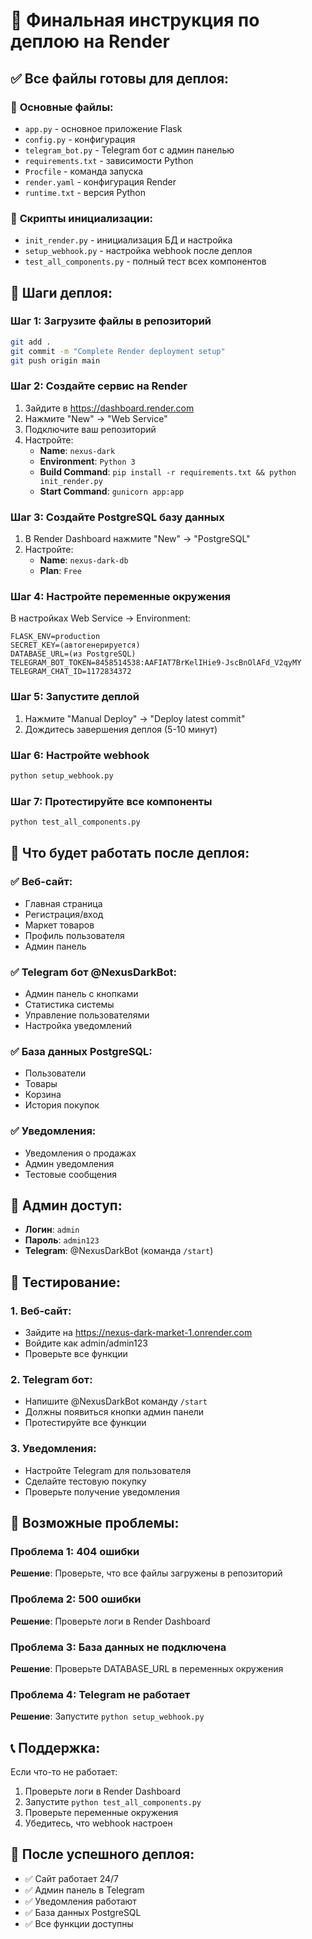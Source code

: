 # 🚀 Финальная инструкция по деплою на Render

## ✅ Все файлы готовы для деплоя:

### 📁 **Основные файлы:**
- `app.py` - основное приложение Flask
- `config.py` - конфигурация
- `telegram_bot.py` - Telegram бот с админ панелью
- `requirements.txt` - зависимости Python
- `Procfile` - команда запуска
- `render.yaml` - конфигурация Render
- `runtime.txt` - версия Python

### 🔧 **Скрипты инициализации:**
- `init_render.py` - инициализация БД и настройка
- `setup_webhook.py` - настройка webhook после деплоя
- `test_all_components.py` - полный тест всех компонентов

## 🚀 **Шаги деплоя:**

### **Шаг 1: Загрузите файлы в репозиторий**
```bash
git add .
git commit -m "Complete Render deployment setup"
git push origin main
```

### **Шаг 2: Создайте сервис на Render**
1. Зайдите в https://dashboard.render.com
2. Нажмите "New" → "Web Service"
3. Подключите ваш репозиторий
4. Настройте:
   - **Name**: `nexus-dark`
   - **Environment**: `Python 3`
   - **Build Command**: `pip install -r requirements.txt && python init_render.py`
   - **Start Command**: `gunicorn app:app`

### **Шаг 3: Создайте PostgreSQL базу данных**
1. В Render Dashboard нажмите "New" → "PostgreSQL"
2. Настройте:
   - **Name**: `nexus-dark-db`
   - **Plan**: `Free`

### **Шаг 4: Настройте переменные окружения**
В настройках Web Service → Environment:
```
FLASK_ENV=production
SECRET_KEY=(автогенерируется)
DATABASE_URL=(из PostgreSQL)
TELEGRAM_BOT_TOKEN=8458514538:AAFIAT7BrKelIHie9-JscBnOlAFd_V2qyMY
TELEGRAM_CHAT_ID=1172834372
```

### **Шаг 5: Запустите деплой**
1. Нажмите "Manual Deploy" → "Deploy latest commit"
2. Дождитесь завершения деплоя (5-10 минут)

### **Шаг 6: Настройте webhook**
```bash
python setup_webhook.py
```

### **Шаг 7: Протестируйте все компоненты**
```bash
python test_all_components.py
```

## 🎯 **Что будет работать после деплоя:**

### ✅ **Веб-сайт:**
- Главная страница
- Регистрация/вход
- Маркет товаров
- Профиль пользователя
- Админ панель

### ✅ **Telegram бот @NexusDarkBot:**
- Админ панель с кнопками
- Статистика системы
- Управление пользователями
- Настройка уведомлений

### ✅ **База данных PostgreSQL:**
- Пользователи
- Товары
- Корзина
- История покупок

### ✅ **Уведомления:**
- Уведомления о продажах
- Админ уведомления
- Тестовые сообщения

## 🔧 **Админ доступ:**
- **Логин**: `admin`
- **Пароль**: `admin123`
- **Telegram**: @NexusDarkBot (команда `/start`)

## 📱 **Тестирование:**

### **1. Веб-сайт:**
- Зайдите на https://nexus-dark-market-1.onrender.com
- Войдите как admin/admin123
- Проверьте все функции

### **2. Telegram бот:**
- Напишите @NexusDarkBot команду `/start`
- Должны появиться кнопки админ панели
- Протестируйте все функции

### **3. Уведомления:**
- Настройте Telegram для пользователя
- Сделайте тестовую покупку
- Проверьте получение уведомления

## 🚨 **Возможные проблемы:**

### **Проблема 1: 404 ошибки**
**Решение**: Проверьте, что все файлы загружены в репозиторий

### **Проблема 2: 500 ошибки**
**Решение**: Проверьте логи в Render Dashboard

### **Проблема 3: База данных не подключена**
**Решение**: Проверьте DATABASE_URL в переменных окружения

### **Проблема 4: Telegram не работает**
**Решение**: Запустите `python setup_webhook.py`

## 📞 **Поддержка:**
Если что-то не работает:
1. Проверьте логи в Render Dashboard
2. Запустите `python test_all_components.py`
3. Проверьте переменные окружения
4. Убедитесь, что webhook настроен

## 🎉 **После успешного деплоя:**
- ✅ Сайт работает 24/7
- ✅ Админ панель в Telegram
- ✅ Уведомления работают
- ✅ База данных PostgreSQL
- ✅ Все функции доступны
